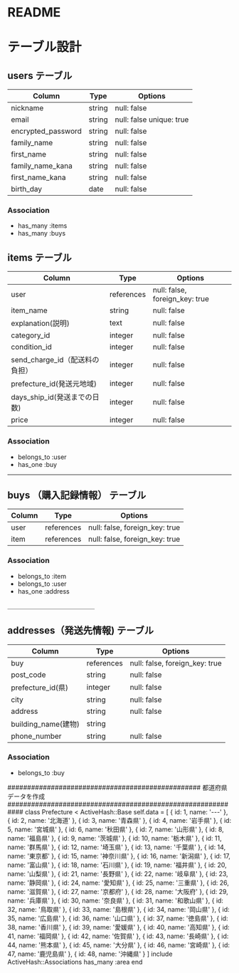 # README

# テーブル設計

## users テーブル

| Column              | Type   | Options     |
| ------------------  | ------ | ----------- |
| nickname            | string | null: false |
| email               | string | null: false unique: true|
| encrypted_password  | string | null: false |
|family_name          |string  | null: false |
|first_name           |string  | null: false |
|family_name_kana     |string  | null: false |
|first_name_kana      |string  | null: false |
|birth_day            |date	  | null: false |
### Association

- has_many :items
- has_many :buys


## items テーブル

|      Column               | Type      | Options     |
| ------------------------- | --------- | -----------  |
| user                      | references| null: false, foreign_key: true |
|item_name                  | string    | null: false |
|explanation(説明)           | text      | null: false |
|category_id                |  integer  | null: false |
|condition_id               |  integer  | null: false |
|send_charge_id（配送料の負担）| integer   | null: false |
|prefecture_id(発送元地域)    | integer   | null: false |
|days_ship_id(発送までの日数)  | integer  | null: false |
|price                       | integer  | null: false |
### Association

- belongs_to :user
- has_one :buy


______________________
## buys （購入記録情報） テーブル

| Column  | Type       | Options                        |
| ------  | ---------- | ------------------------------ |
| user    | references | null: false, foreign_key: true |
| item    | references | null: false, foreign_key: true |
### Association

- belongs_to :item
- belongs_to :user
- has_one :address

＿＿＿＿＿＿＿＿＿＿＿＿＿＿
## addresses（発送先情報) テーブル

| Column           | Type       | Options                        |
| ---------------- | ---------- | ------------------------------ |
|buy               | references | null: false, foreign_key: true |
| post_code        | string    | null: false                    |
| prefecture_id(県) | integer      | null: false                    |
| city             | string      | null: false                    |
| address          | string      | null: false                    |
|building_name(建物)| string      |                                 |
|phone_number      |  string    | null: false                     |

### Association

- belongs_to :buy




#################################################
都道府県データを作成
############################################################
class Prefecture < ActiveHash::Base
  self.data = [
    { id: 1, name: '---' }, { id: 2, name: '北海道' }, { id: 3, name: '青森県' },
    { id: 4, name: '岩手県' }, { id: 5, name: '宮城県' }, { id: 6, name: '秋田県' }, 
    { id: 7, name: '山形県' }, { id: 8, name: '福島県' }, { id: 9, name: '茨城県' },
    { id: 10, name: '栃木県' }, { id: 11, name: '群馬県' }, { id: 12, name: '埼玉県' },
    { id: 13, name: '千葉県' }, { id: 14, name: '東京都' }, { id: 15, name: '神奈川県' },
    { id: 16, name: '新潟県' }, { id: 17, name: '富山県' }, { id: 18, name: '石川県' },
    { id: 19, name: '福井県' }, { id: 20, name: '山梨県' }, { id: 21, name: '長野県' },
    { id: 22, name: '岐阜県' }, { id: 23, name: '静岡県' }, { id: 24, name: '愛知県' }, 
    { id: 25, name: '三重県' }, { id: 26, name: '滋賀県' }, { id: 27, name: '京都府' }, 
    { id: 28, name: '大阪府' }, { id: 29, name: '兵庫県' }, { id: 30, name: '奈良県' }, 
    { id: 31, name: '和歌山県' }, { id: 32, name: '鳥取県' }, { id: 33, name: '島根県' }, 
    { id: 34, name: '岡山県' }, { id: 35, name: '広島県' }, { id: 36, name: '山口県' }, 
    { id: 37, name: '徳島県' }, { id: 38, name: '香川県' }, { id: 39, name: '愛媛県' }, 
    { id: 40, name: '高知県' }, { id: 41, name: '福岡県' }, { id: 42, name: '佐賀県' }, 
    { id: 43, name: '長崎県' }, { id: 44, name: '熊本県' }, { id: 45, name: '大分県' }, 
    { id: 46, name: '宮崎県' }, { id: 47, name: '鹿児島県' }, { id: 48, name: '沖縄県' }
]
include ActiveHash::Associations
has_many :area
end